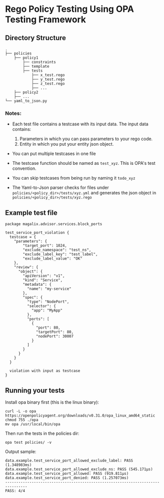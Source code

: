 # Rego Policy Testing Using OPA Testing Framework

## Directory Structure
```
.
├── policies
    ├── policy1
        ├── constraints
        ├── template
        ├── tests
            ├── x_test.rego
            ├── y_test.rego
            ├── z_test.rego
            ├── ...
    ├── policy2
    ├── ...
└── yaml_to_json.py
```

### Notes:
- Each test file contains a testcase with its input data. The input data contains:
    1. Parameters in which you can pass parameters to your rego code.
    2. Entity in which you put your entity json object.

- You can put multiple testcases in one file
- The testcase function should be named as `test_xyz`. This is OPA's test convention.
- You can skip testcases from being run by naming it `todo_xyz`
- The Yaml-to-Json parser checks for files under `policies/<policy_dir>/tests/xyz.yml` and generates the json object in `policies/<policy_dir>/tests/xyz.rego`

## Example test file

```
package magalix.advisor.services.block_ports

test_service_port_violation {
  testcase = {
    "parameters": {
        "target_port": 1024,
        "exclude_namespace": "test_ns",
        "exclude_label_key": "test_label",
        "exclude_label_value": "OK"
    },
    "review": {
      "object": {
        "apiVersion": "v1",
        "kind": "Service",
        "metadata": {
          "name": "my-service"
        },
        "spec": {
          "type": "NodePort",
          "selector": {
            "app": "MyApp"
          },
          "ports": [
            {
              "port": 80,
              "targetPort": 80,
              "nodePort": 30007
            }
          ]
        }
      }
    }
  }
  
  violation with input as testcase
}
```

## Running your tests

Install opa binary first (this is the linux binary):
```
curl -L -o opa https://openpolicyagent.org/downloads/v0.31.0/opa_linux_amd64_static
chmod 755 ./opa
mv opa /usr/local/bin/opa
```

Then run the tests in the policies dir:

`opa test policies/ -v`

Output sample:
```
data.example.test_service_port_allowed_exclude_label: PASS (1.348983ms)
data.example.test_service_port_allowed_exclude_ns: PASS (545.171µs)
data.example.test_service_port_allowed: PASS (919.811µs)
data.example.test_service_port_denied: PASS (1.257073ms)
--------------------------------------------------------------------------------
PASS: 4/4
```
